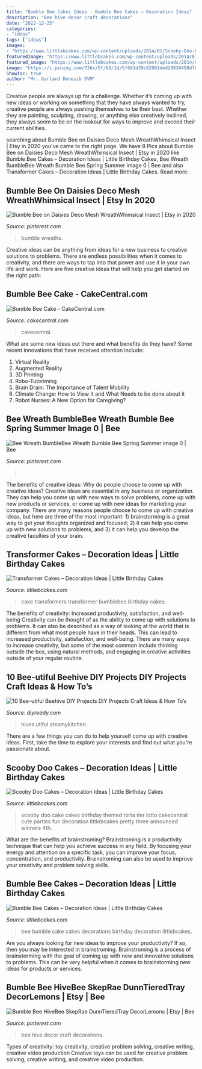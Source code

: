 ```yaml
---
title: "Bumble Bee Cakes Ideas : Bumble Bee Cakes – Decoration Ideas"
description: "Bee hive decor craft decorations"
date: "2022-12-25"
categories:
- "ideas"
tags: ["ideas"]
images:
- "https://www.littlebcakes.com/wp-content/uploads/2014/01/Scooby-Doo-Birthday-Cakes-Pictures.jpg"
featuredImage: "https://www.littlebcakes.com/wp-content/uploads/2014/01/Scooby-Doo-Birthday-Cakes-Pictures.jpg"
featured_image: "https://www.littlebcakes.com/wp-content/uploads/2014/01/Scooby-Doo-Birthday-Cakes-Pictures.jpg"
image: "https://i.pinimg.com/736x/5f/68/1d/5f681d39c82901ded29930498d76fb58.jpg"
ShowToc: true
author: "Mr. Garland Denesik DVM"
---
```



Creative people are always up for a challenge. Whether it’s coming up with new ideas or working on something that they have always wanted to try, creative people are always pushing themselves to be their best. Whether they are painting, sculpting, drawing, or anything else creatively inclined, they always seem to be on the lookout for ways to improve and exceed their current abilities.

	

		
searching about Bumble Bee on Daisies Deco Mesh WreathWhimsical Insect | Etsy in 2020 you've came to the right page. We have 8 Pics about Bumble Bee on Daisies Deco Mesh WreathWhimsical Insect | Etsy in 2020 like Bumble Bee Cakes – Decoration Ideas | Little Birthday Cakes, Bee Wreath BumbleBee Wreath Bumble Bee Spring Summer image 0 | Bee and also Transformer Cakes – Decoration Ideas | Little Birthday Cakes. Read more:
		
    
## Bumble Bee On Daisies Deco Mesh WreathWhimsical Insect | Etsy In 2020

<img loading=lazy src="https://i.pinimg.com/736x/8d/7a/4e/8d7a4ed6245fb94b9e5aa2a5a065b721.jpg" onerror="this.onerror=null;this.src='https://tse3.mm.bing.net/th?id=OIP.PyGAv7nGRAYP-ehY6WepBgHaJ3&amp;pid=15.1';" alt="Bumble Bee on Daisies Deco Mesh WreathWhimsical Insect | Etsy in 2020">

_Source: pinterest.com_

>bumble wreaths. 

	

Creative ideas can be anything from ideas for a new business to creative solutions to problems. There are endless possibilities when it comes to creativity, and there are ways to tap into that power and use it in your own life and work. Here are five creative ideas that will help you get started on the right path: 

    
## Bumble Bee Cake - CakeCentral.com

<img loading=lazy src="https://cdn001.cakecentral.com/gallery/2015/03/900_669455cWNi_bumble-bee-cake.jpg" onerror="this.onerror=null;this.src='https://tse4.mm.bing.net/th?id=OIP.OvyBBK5XHS0x7ixriZUFYwHaJ4&amp;pid=15.1';" alt="Bumble Bee Cake - CakeCentral.com">

_Source: cakecentral.com_

>cakecentral. 

	

What are some new ideas out there and what benefits do they have?
Some recent innovations that have received attention include: 
1. Virtual Reality 
2. Augmented Reality 
3. 3D Printing 
4. Robo-Tutoriming 
5. Brain Drain: The Importance of Talent Mobility 
6. Climate Change: How to View It and What Needs to be done about it 
7. Robot Nurses: A New Option for Caregiving?

    
## Bee Wreath BumbleBee Wreath Bumble Bee Spring Summer Image 0 | Bee

<img loading=lazy src="https://i.pinimg.com/736x/5f/68/1d/5f681d39c82901ded29930498d76fb58.jpg" onerror="this.onerror=null;this.src='https://tse4.mm.bing.net/th?id=OIP.89b8dGZqvJm-OiI3S8Bl6gHaJ3&amp;pid=15.1';" alt="Bee Wreath BumbleBee Wreath Bumble Bee Spring Summer image 0 | Bee">

_Source: pinterest.com_

>. 

	

The benefits of creative ideas: Why do people choose to come up with creative ideas?
Creative ideas are essential in any business or organization. They can help you come up with new ways to solve problems, come up with new products or services, or come up with new ideas for marketing your company. There are many reasons people choose to come up with creative ideas, but here are three of the most important: 1) brainstorming is a great way to get your thoughts organized and focused; 2) it can help you come up with new solutions to problems; and 3) it can help you develop the creative faculties of your brain.

    
## Transformer Cakes – Decoration Ideas | Little Birthday Cakes

<img loading=lazy src="http://www.littlebcakes.com/wp-content/uploads/2014/01/Transformers-Bumblebee-Cake.jpg" onerror="this.onerror=null;this.src='https://tse3.mm.bing.net/th?id=OIP.GEli4pDwXEcfYjb302mbVgHaJ2&amp;pid=15.1';" alt="Transformer Cakes – Decoration Ideas | Little Birthday Cakes">

_Source: littlebcakes.com_

>cake transformers transformer bumblebee birthday cakes. 

	

The benefits of creativity: Increased productivity, satisfaction, and well-being
Creativity can be thought of as the ability to come up with solutions to problems. It can also be described as a way of looking at the world that is different from what most people have in their heads. This can lead to increased productivity, satisfaction, and well-being. There are many ways to increase creativity, but some of the most common include thinking outside the box, using natural methods, and engaging in creative activities outside of your regular routine.

    
## 10 Bee-utiful Beehive DIY Projects DIY Projects Craft Ideas &amp; How To’s

<img loading=lazy src="https://diyprojects.com/wp-content/uploads/2014/06/How-To-Make-A-DIY-Beehive-6.jpg" onerror="this.onerror=null;this.src='https://tse3.mm.bing.net/th?id=OIP.qRrkjSaqN9CvPw8aSKE-LgHaLH&amp;pid=15.1';" alt="10 Bee-utiful Beehive DIY Projects DIY Projects Craft Ideas &amp; How To’s">

_Source: diyready.com_

>hives utiful steamykitchen. 

	

There are a few things you can do to help yourself come up with creative ideas. First, take the time to explore your interests and find out what you're passionate about.

    
## Scooby Doo Cakes – Decoration Ideas | Little Birthday Cakes

<img loading=lazy src="https://www.littlebcakes.com/wp-content/uploads/2014/01/Scooby-Doo-Birthday-Cakes-Pictures.jpg" onerror="this.onerror=null;this.src='https://tse1.mm.bing.net/th?id=OIP.2kV3oLa5WSXD2nxqDA1hOgHaLa&amp;pid=15.1';" alt="Scooby Doo Cakes – Decoration Ideas | Little Birthday Cakes">

_Source: littlebcakes.com_

>scooby doo cake cakes birthday themed torta tier lotto cakecentral cute parties fun decoration littlebcakes pretty three announced winners 4th. 

	

What are the benefits of brainstroming?
Brainstroming is a productivity technique that can help you achieve success in any field. By focusing your energy and attention on a specific task, you can improve your focus, concentration, and productivity. Brainstroming can also be used to improve your creativity and problem solving skills.

    
## Bumble Bee Cakes – Decoration Ideas | Little Birthday Cakes

<img loading=lazy src="http://www.littlebcakes.com/wp-content/uploads/2014/01/Bumble-Bee-Cake-Decorations.jpg" onerror="this.onerror=null;this.src='https://tse3.mm.bing.net/th?id=OIP.NuiD1eAYwvqpXbjqYxz_ywHaGQ&amp;pid=15.1';" alt="Bumble Bee Cakes – Decoration Ideas | Little Birthday Cakes">

_Source: littlebcakes.com_

>bee bumble cake cakes decorations birthday decoration littlebcakes. 

	

Are you always looking for new ideas to improve your productivity? If so, then you may be interested in brainstroming. Brainstroming is a process of brainstorming with the goal of coming up with new and innovative solutions to problems. This can be very helpful when it comes to brainstorming new ideas for products or services.

    
## Bumble Bee HiveBee SkepRae DunnTieredTray DecorLemons | Etsy | Bee

<img loading=lazy src="https://i.pinimg.com/736x/a7/9f/85/a79f855f9dbd92288b5bc48307c60224.jpg" onerror="this.onerror=null;this.src='https://tse1.mm.bing.net/th?id=OIP.YGJoHvH9vYNcJsnukPgIPwHaJ3&amp;pid=15.1';" alt="Bumble Bee HiveBee SkepRae DunnTieredTray DecorLemons | Etsy | Bee">

_Source: pinterest.com_

>bee hive decor craft decorations. 

	

Types of creativity: toy creativity, creative problem solving, creative writing, creative video production
Creative toys can be used for creative problem solving, creative writing, and creative video production.

